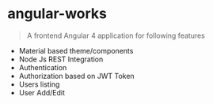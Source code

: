 # angular-works

> A frontend Angular 4 application for following features

- Material based theme/components
- Node Js REST Integration
- Authentication 
- Authorization based on JWT Token
- Users listing
- User Add/Edit

